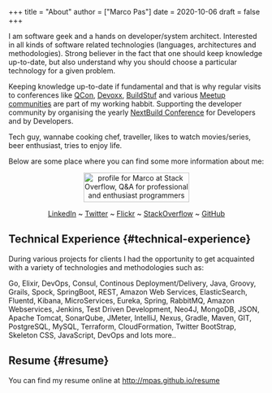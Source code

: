 +++
title = "About"
author = ["Marco Pas"]
date = 2020-10-06
draft = false
+++

I am software geek and a hands on developer/system architect. Interested in all kinds of software related technologies (languages, architectures and methodologies). Strong believer in the fact that one should keep knowledge up-to-date, but also understand why you should choose a particular technology for a given problem.

Keeping knowledge up-to-date if fundamental and that is why regular visits to conferences like [QCon](http://www.qconferences.com/), [Devoxx](https://www.devoxx.com/), [BuildStuf](http://www.buildstuff.lt/) and various [Meetup communities](https://www.meetup.com/) are part of my working habbit. Supporting the developer community by organising the yearly [NextBuild Conference](http://www.nextbuild.nl) for Developers and by Developers.

Tech guy, wannabe cooking chef, traveller, likes to watch movies/series, beer enthusiast, tries to enjoy life.

Below are some place where you can find some more information about me:

<p style="text-align: center;">
    <a href="http://stackoverflow.com/users/185432/marco">
        <img src="http://stackoverflow.com/users/flair/185432.png" width="208" height="58" alt="profile for Marco at Stack Overflow, Q&amp;A for professional and enthusiast programmers" title="profile for Marco at Stack Overflow, Q&amp;A for professional and enthusiast programmers">
    </a>
</p>

<center>

[LinkedIn](https://www.linkedin.com/in/marcopas) ~ [Twitter](https://twitter.com/marcopas) ~ [Flickr](https://www.flickr.com/photos/marcopas/) ~ [StackOverflow](http://stackoverflow.com/users/185432/marco) ~ [GitHub](https://github.com/mpas)

</center>


## Technical Experience {#technical-experience}

During various projects for clients I had the opportunity to get acquainted with a variety of technologies and methodologies such as:

Go, Elixir, DevOps, Consul, Continous Deployment/Delivery, Java, Groovy, Grails, Spock, SpringBoot, REST, Amazon Web Services, ElasticSearch, Fluentd, Kibana, MicroServices, Eureka, Spring, RabbitMQ, Amazon Webservices, Jenkins, Test Driven Development, Neo4J, MongoDB, JSON, Apache Tomcat, SonarQube, JMeter, IntelliJ, Nexus, Gradle, Maven, GIT, PostgreSQL, MySQL, Terraform, CloudFormation, Twitter BootStrap, Skeleton CSS, JavaScript, DevOps and lots more..


## Resume {#resume}

You can find my resume online at <http://mpas.github.io/resume>
